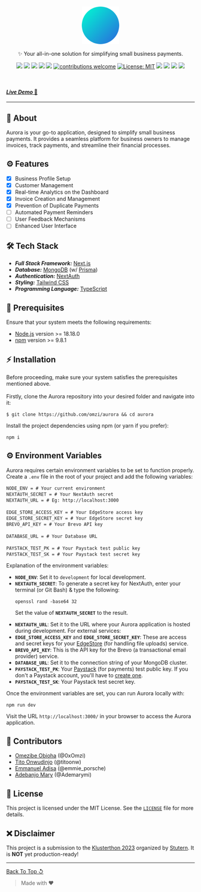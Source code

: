 <p align="center" id="top">
	<img height="100px" src="public/images/logo.png" alt="Aurora Logo">
	<p align="center">✨ Your all-in-one solution for simplifying small business payments.</p>
</p>

<div align="center">

![](https://img.shields.io/github/stars/omzi/aurora.svg?color=ff0)
![](https://img.shields.io/github/forks/omzi/aurora.svg?color=ff0)
![](https://img.shields.io/github/languages/top/omzi/aurora?color=222FE6)
![](https://img.shields.io/github/languages/code-size/omzi/aurora?color=222FE6)
![](https://img.shields.io/github/issues/omzi/aurora.svg)
[![contributions welcome](https://img.shields.io/badge/contributions-welcome-brightgreen.svg?color=222FE6)](https://github.com/omzi/aurora/issues)
[![License: MIT](https://img.shields.io/badge/License-MIT-blue.svg?color=222FE6)](https://opensource.org/licenses/MIT)
![](https://img.shields.io/twitter/follow/0xOmzi.svg?style=social&label=@0xOmzi)
![](https://img.shields.io/twitter/follow/titoonw.svg?style=social&label=@titoonw)
![](https://img.shields.io/twitter/follow/bohemiancode-x.svg?style=social&label=@bohemiancode-x)
![](https://img.shields.io/twitter/follow/Ademarymi.svg?style=social&label=@Ademarymi)

</div>

<br>
<h4><a href="https://aurora-vx.vercel.app/"><i>Live Demo</i> 🚀</a></h4>

---

## 📜 **About**

Aurora is your go-to application, designed to simplify small business payments. It provides a seamless platform for business owners to manage invoices, track payments, and streamline their financial processes.

## ⚙️ **Features**

- [x] Business Profile Setup
- [x] Customer Management
- [x] Real-time Analytics on the Dashboard
- [x] Invoice Creation and Management
- [x] Prevention of Duplicate Payments
- [ ] Automated Payment Reminders
- [ ] User Feedback Mechanisms
- [ ] Enhanced User Interface

## 🛠 **Tech Stack**

- **_Full Stack Framework:_** [Next.js](https://nextjs.org/)
- **_Database:_** [MongoDB](https://www.mongodb.com/) (w/ [Prisma](https://www.prisma.io/))
- **_Authentication:_** [NextAuth](https://next-auth.js.org/)
- **_Styling:_** [Tailwind CSS](https://tailwindcss.com/)
- **_Programming Language:_** [TypeScript](https://www.typescriptlang.org/)

## 🚩 **Prerequisites**

Ensure that your system meets the following requirements:

- [Node.js](https://nodejs.org/) version >= 18.18.0
- [npm](https://www.npmjs.com/) version >= 9.8.1

## ⚡ **Installation**

Before proceeding, make sure your system satisfies the prerequisites mentioned above. <br><br>
Firstly, clone the Aurora repository into your desired folder and navigate into it:

```shell
$ git clone https://github.com/omzi/aurora && cd aurora
```

Install the project dependencies using npm (or yarn if you prefer):

```shell
npm i
```

## ⚙ **Environment Variables**

Aurora requires certain environment variables to be set to function properly. Create a `.env` file in the root of your project and add the following variables:

```shell
NODE_ENV = # Your current environment
NEXTAUTH_SECRET = # Your NextAuth secret
NEXTAUTH_URL = # Eg: http://localhost:3000

EDGE_STORE_ACCESS_KEY = # Your EdgeStore access key
EDGE_STORE_SECRET_KEY = # Your EdgeStore secret key
BREVO_API_KEY = # Your Brevo API key

DATABASE_URL = # Your Database URL

PAYSTACK_TEST_PK = # Your Paystack test public key
PAYSTACK_TEST_SK = # Your Paystack test secret key
```

Explanation of the environment variables:

- **`NODE_ENV`**: Set it to `development` for local development.
- **`NEXTAUTH_SECRET`**: To generate a secret key for NextAuth, enter your terminal (or Git Bash) & type the following:
<ul>

```shell
openssl rand -base64 32
```

Set the value of **`NEXTAUTH_SECRET`** to the result.

</ul>

- **`NEXTAUTH_URL`**: Set it to the URL where your Aurora application is hosted during development.
  For external services:
- **`EDGE_STORE_ACCESS_KEY`** and **`EDGE_STORE_SECRET_KEY`**: These are access and secret keys for your [EdgeStore](https://edgestore.dev/) (for handling file uploads) service.
- **`BREVO_API_KEY`**: This is the API key for the Brevo (a transactional email provider) service.
- **`DATABASE_URL`**: Set it to the connection string of your MongoDB cluster.
- **`PAYSTACK_TEST_PK`**: Your [Paystack](https://paystack.com/) (for payments) test public key. If you don't a Paystack account, you'll have to [create one](https://dashboard.paystack.com/#/signup).
- **`PAYSTACK_TEST_SK`**: Your Paystack test secret key.

Once the environment variables are set, you can run Aurora locally with:

```shell
npm run dev
```

Visit the URL `http://localhost:3000/` in your browser to access the Aurora application.

## 👥 **Contributors**

- [Omezibe Obioha](https://github.com/omzi/) (@0xOmzi)
- [Tito Onwudinjo](https://github.com/titoonw/) (@titoonw)
- [Emmanuel Adisa](https://github.com/bohemiancode-x/) (@emmie_porsche)
- [Adebanjo Mary](https://github.com/Kaempy/) (@Ademarymi)

## 📄 **License**

This project is licensed under the MIT License. See the [`LICENSE`](./LICENSE) file for more details.

## ❌ **Disclaimer**

This project is a submission to the [Klusterthon 2023](https://www.kluster.africa/klusterthon/) organized by [Stutern](https://www.stutern.com/). It is **NOT** yet production-ready!

---

[Back To Top ↺](#top)

> Made with &#9829;
